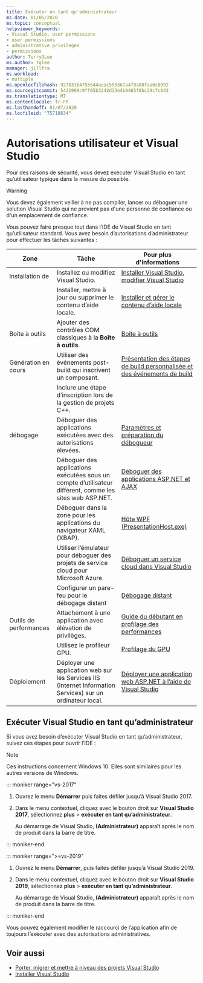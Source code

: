 ```yaml
---
title: Exécuter en tant qu'administrateur
ms.date: 01/06/2020
ms.topic: conceptual
helpviewer_keywords:
- Visual Studio, user permissions
- user permissions
- administrative privileges
- permissions
author: TerryGLee
ms.author: tglee
manager: jillfra
ms.workload:
- multiple
ms.openlocfilehash: 927031b4755644aeac553367a4f8a08faa0c0992
ms.sourcegitcommit: 5421999c9ff05b3242d33e4b0465f8bc29c7c643
ms.translationtype: MT
ms.contentlocale: fr-FR
ms.lasthandoff: 01/07/2020
ms.locfileid: "75718634"
---
```

# <a name="user-permissions-and-visual-studio"></a>Autorisations utilisateur et Visual Studio

Pour des raisons de sécurité, vous devez exécuter Visual Studio en tant qu’utilisateur typique dans la mesure du possible.

> [!WARNING]
> Vous devez également veiller à ne pas compiler, lancer ou déboguer une solution Visual Studio qui ne provient pas d'une personne de confiance ou d'un emplacement de confiance.

Vous pouvez faire presque tout dans l’IDE de Visual Studio en tant qu’utilisateur standard. Vous avez besoin d’autorisations d’administrateur pour effectuer les tâches suivantes :

|Zone|Tâche|Pour plus d'informations|
|----------|----------| - |
|Installation de|Installez ou modifiez Visual Studio.|[Installer Visual Studio](../install/install-visual-studio.md), [modifier Visual Studio](../install/modify-visual-studio.md)|
||Installer, mettre à jour ou supprimer le contenu d’aide locale.|[Installer et gérer le contenu d’aide locale](../help-viewer/install-manage-local-content.md)|
|Boîte à outils|Ajouter des contrôles COM classiques à la **Boîte à outils**.|[Boîte à outils](../ide/reference/toolbox.md)|
|Génération en cours|Utiliser des événements post-build qui inscrivent un composant.|[Présentation des étapes de build personnalisée et des événements de build](/cpp/build/understanding-custom-build-steps-and-build-events)|
||Inclure une étape d’inscription lors de la gestion de projets C++.||
|débogage|Déboguer des applications exécutées avec des autorisations élevées.|[Paramètres et préparation du débogueur](../debugger/debugger-settings-and-preparation.md)|
||Déboguer des applications exécutées sous un compte d’utilisateur différent, comme les sites web ASP.NET.|[Déboguer des applications ASP.NET et AJAX](../debugger/how-to-enable-debugging-for-aspnet-applications.md)|
||Déboguer dans la zone pour les applications du navigateur XAML (XBAP).|[Hôte WPF (PresentationHost.exe)](/dotnet/framework/wpf/app-development/wpf-host-presentationhost-exe)|
||Utiliser l’émulateur pour déboguer des projets de service cloud pour Microsoft Azure.|[Déboguer un service cloud dans Visual Studio](/azure/vs-azure-tools-debug-cloud-services-virtual-machines)|
||Configurer un pare-feu pour le débogage distant|[Débogage distant](../debugger/remote-debugging.md)|
|Outils de performances|Attachement à une application avec élévation de privilèges.|[Guide du débutant en profilage des performances](../profiling/beginners-guide-to-performance-profiling.md)|
||Utilisez le profileur GPU.|[Profilage du GPU](../profiling/gpu-usage.md)|
|Déploiement|Déployer une application web sur les Services IIS (Internet Information Services) sur un ordinateur local.|[Déployer une application web ASP.NET à l’aide de Visual Studio](/aspnet/web-forms/overview/older-versions-getting-started/deployment-to-a-hosting-provider/)|

## <a name="run-visual-studio-as-an-administrator"></a>Exécuter Visual Studio en tant qu’administrateur

Si vous avez besoin d’exécuter Visual Studio en tant qu’administrateur, suivez ces étapes pour ouvrir l’IDE :

> [!NOTE]
> Ces instructions concernent Windows 10. Elles sont similaires pour les autres versions de Windows.

::: moniker range="vs-2017"

1. Ouvrez le menu **Démarrer** puis faites défiler jusqu’à Visual Studio 2017.

1. Dans le menu contextuel, cliquez avec le bouton droit sur **Visual Studio 2017**, sélectionnez **plus** > **exécuter en tant qu’administrateur**.

   Au démarrage de Visual Studio, **(Administrateur)** apparaît après le nom de produit dans la barre de titre.

::: moniker-end

::: moniker range=">=vs-2019"

1. Ouvrez le menu **Démarrer**, puis faites défiler jusqu’à Visual Studio 2019.

1. Dans le menu contextuel, cliquez avec le bouton droit sur **Visual Studio 2019**, sélectionnez **plus** > **exécuter en tant qu’administrateur**.

   Au démarrage de Visual Studio, **(Administrateur)** apparaît après le nom de produit dans la barre de titre.

::: moniker-end

Vous pouvez également modifier le raccourci de l’application afin de toujours l’exécuter avec des autorisations administratives.

## <a name="see-also"></a>Voir aussi

- [Porter, migrer et mettre à niveau des projets Visual Studio](../porting/port-migrate-and-upgrade-visual-studio-projects.md)
- [Installer Visual Studio](../install/install-visual-studio.md)
